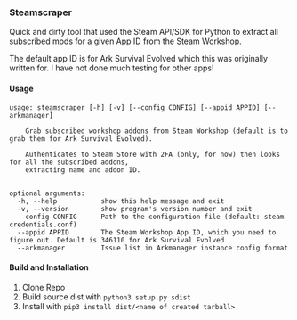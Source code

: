 ### Steamscraper

Quick and dirty tool that used the Steam API/SDK for Python to extract all subscribed mods for
a given App ID from the Steam Workshop.

The default app ID is for Ark Survival Evolved which this was originally written for. I have not done much
testing for other apps!

#### Usage

```
usage: steamscraper [-h] [-v] [--config CONFIG] [--appid APPID] [--arkmanager]

    Grab subscribed workshop addons from Steam Workshop (default is to grab them for Ark Survival Evolved).

    Authenticates to Steam Store with 2FA (only, for now) then looks for all the subscribed addons, 
    extracting name and addon ID.


optional arguments:
  -h, --help           show this help message and exit
  -v, --version        show program's version number and exit
  --config CONFIG      Path to the configuration file (default: steam-credentials.conf)
  --appid APPID        The Steam Workshop App ID, which you need to figure out. Default is 346110 for Ark Survival Evolved
  --arkmanager         Issue list in Arkmanager instance config format
```

#### Build and Installation

1. Clone Repo
2. Build source dist with `python3 setup.py sdist`
3. Install with `pip3 install dist/<name of created tarball>`
